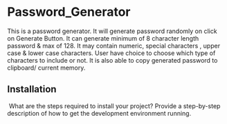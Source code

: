 # Password_Generator

This is a password generator. It will generate password randomly on click on Generate Button. It can generate minimum of 8 character length password & max of 128. It may contain numeric, special characters , upper case & lower case characters. User have choice to choose which type of characters to include or not. It is also able to copy generated password to clipboard/ current memory.


## Installation
​
What are the steps required to install your project? Provide a step-by-step description of how to get the development environment running.
